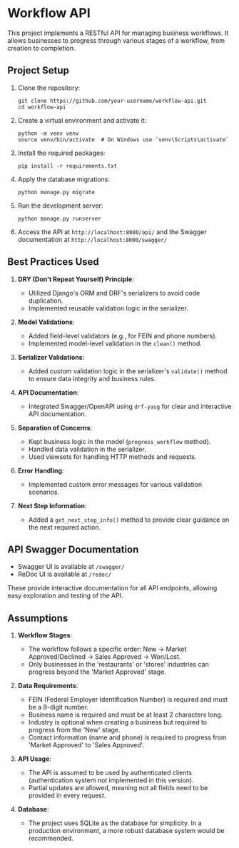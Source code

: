 # Workflow API

This project implements a RESTful API for managing business workflows. It allows businesses to progress through various stages of a workflow, from creation to completion.

## Project Setup

1. Clone the repository:
   ```
   git clone https://github.com/your-username/workflow-api.git
   cd workflow-api
   ```

2. Create a virtual environment and activate it:
   ```
   python -m venv venv
   source venv/bin/activate  # On Windows use `venv\Scripts\activate`
   ```

3. Install the required packages:
   ```
   pip install -r requirements.txt
   ```

4. Apply the database migrations:
   ```
   python manage.py migrate
   ```

5. Run the development server:
   ```
   python manage.py runserver
   ```

6. Access the API at `http://localhost:8000/api/` and the Swagger documentation at `http://localhost:8000/swagger/`

## Best Practices Used

1. **DRY (Don't Repeat Yourself) Principle**: 
   - Utilized Django's ORM and DRF's serializers to avoid code duplication.
   - Implemented reusable validation logic in the serializer.

2. **Model Validations**: 
   - Added field-level validators (e.g., for FEIN and phone numbers).
   - Implemented model-level validation in the `clean()` method.

3. **Serializer Validations**: 
   - Added custom validation logic in the serializer's `validate()` method to ensure data integrity and business rules.

4. **API Documentation**: 
   - Integrated Swagger/OpenAPI using `drf-yasg` for clear and interactive API documentation.

5. **Separation of Concerns**: 
   - Kept business logic in the model (`progress_workflow` method).
   - Handled data validation in the serializer.
   - Used viewsets for handling HTTP methods and requests.

6. **Error Handling**: 
   - Implemented custom error messages for various validation scenarios.

7. **Next Step Information**: 
   - Added a `get_next_step_info()` method to provide clear guidance on the next required action.

## API Swagger Documentation

- Swagger UI is available at `/swagger/`
- ReDoc UI is available at `/redoc/`

These provide interactive documentation for all API endpoints, allowing easy exploration and testing of the API.

## Assumptions

1. **Workflow Stages**: 
   - The workflow follows a specific order: New -> Market Approved/Declined -> Sales Approved -> Won/Lost.
   - Only businesses in the 'restaurants' or 'stores' industries can progress beyond the 'Market Approved' stage.

2. **Data Requirements**:
   - FEIN (Federal Employer Identification Number) is required and must be a 9-digit number.
   - Business name is required and must be at least 2 characters long.
   - Industry is optional when creating a business but required to progress from the 'New' stage.
   - Contact information (name and phone) is required to progress from 'Market Approved' to 'Sales Approved'.

3. **API Usage**:
   - The API is assumed to be used by authenticated clients (authentication system not implemented in this version).
   - Partial updates are allowed, meaning not all fields need to be provided in every request.

4. **Database**:
   - The project uses SQLite as the database for simplicity. In a production environment, a more robust database system would be recommended.

